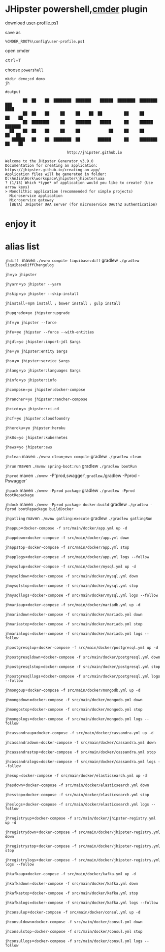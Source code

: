 # JHipster powershell,[cmder](http://cmder.net/) plugin

download [user-profile.ps1](https://github.com/anjia0532/jhipster-cmder-plugin/blob/master/user-profile.ps1) 

save as 

`%CMDER_ROOT%\config\user-profile.ps1`

open cmder

<kbd>ctrl</kbd>+<kbd>T</kbd>

choose `powershell`

```
mkdir demo;cd demo
jh

#output

        ██  ██    ██  ████████  ███████    ██████  ████████  ████████  ███
████
        ██  ██    ██     ██     ██    ██  ██          ██     ██        ██    ██
        ██  ████████     ██     ███████    █████      ██     ██████    ███████
  ██    ██  ██    ██     ██     ██             ██     ██     ██        ██   ██
   ██████   ██    ██  ████████  ██        ██████      ██     ████████  ██    ██

                            http://jhipster.github.io

Welcome to the JHipster Generator v3.9.0
Documentation for creating an application: https://jhipster.github.io/creating-an-app/
Application files will be generated in folder: D:\AnJia\Work\workspace\jhipster\jhipster\uaa
? (1/13) Which *type* of application would you like to create? (Use arrow keys)
> Monolithic application (recommended for simple projects)
  Microservice application
  Microservice gateway
  [BETA] JHipster UAA server (for microservice OAuth2 authentication)
```

# enjoy it

# alias list

`jhdiff `
    maven
        `./mvnw compile liquibase:diff`
    gradlew
        `./gradlew liquibaseDiffChangelog`

`jh`=`yo jhipster`

`jhyarn`=`yo jhipster --yarn`

`jhskip`=`yo jhipster --skip-install`

`jhinstall`=`npm install ; bower install ; gulp install`

`jhupgrade`=`yo jhipster:upgrade`

`jhf`=`yo jhipster --force`

`jhfe`=`yo jhipster --force --with-entities`

`jhjdl`=`yo jhipster:import-jdl $args`

`jhe`=`yo jhipster:entity $args`

`jhs`=`yo jhipster:service $args`

`jhlang`=`yo jhipster:languages $args`

`jhinfo`=`yo jhipster:info`

`jhcompose`=`yo jhipster:docker-compose`

`jhrancher`=`yo jhipster:rancher-compose`

`jhcicd`=`yo jhipster:ci-cd`

`jhcf`=`yo jhipster:cloudfoundry`

`jhheroku`=`yo jhipster:heroku`

`jhk8s`=`yo jhipster:kubernetes`

`jhaws`=`yo jhipster:aws`

`jhclean`
	maven
		 `./mvnw clean;mvn compile`
	gradlew
		`./gradlew clean`
	

`jhrun`
    maven
        `./mvnw spring-boot:run`
    gradlew
        `./gradlew bootRun`

`jhprod`
    maven
        `./mvnw `-P'prod,swagger';`
    gradlew
        `./gradlew -Pprod -Pswagger`

`jhpack`
    maven
        `./mvnw -Pprod package`
    gradlew
        `./gradlew -Pprod bootRepackage`

`jhdock`
    maven
        `./mvnw -Pprod package docker:build`
    gradlew
        `./gradlew -Pprod bootRepackage buildDocker`

`jhgatling`
    maven
        `./mvnw gatling:execute`
    gradlew
        `./gradlew gatlingRun`

`jhappup`=`docker-compose -f src/main/docker/app.yml up -d`

`jhappdown`=`docker-compose -f src/main/docker/app.yml down`

`jhappstop`=`docker-compose -f src/main/docker/app.yml stop`

`jhapplogs`=`docker-compose -f src/main/docker/app.yml logs --follow`

`jhmysqlup`=`docker-compose -f src/main/docker/mysql.yml up -d`

`jhmysqldown`=`docker-compose -f src/main/docker/mysql.yml down`

`jhmysqlstop`=`docker-compose -f src/main/docker/mysql.yml stop`

`jhmysqllogs`=`docker-compose -f src/main/docker/mysql.yml logs --follow`

`jhmariaup`=`docker-compose -f src/main/docker/mariadb.yml up -d`

`jhmariadown`=`docker-compose -f src/main/docker/mariadb.yml down`

`jhmariastop`=`docker-compose -f src/main/docker/mariadb.yml stop`

`jhmarialogs`=`docker-compose -f src/main/docker/mariadb.yml logs --follow`

`jhpostgresqlup`=`docker-compose -f src/main/docker/postgresql.yml up -d`

`jhpostgresqldown`=`docker-compose -f src/main/docker/postgresql.yml down`

`jhpostgresqlstop`=`docker-compose -f src/main/docker/postgresql.yml stop`

`jhpostgresqllogs`=`docker-compose -f src/main/docker/postgresql.yml logs --follow`

`jhmongoup`=`docker-compose -f src/main/docker/mongodb.yml up -d`

`jhmongodown`=`docker-compose -f src/main/docker/mongodb.yml down`

`jhmongostop`=`docker-compose -f src/main/docker/mongodb.yml stop`

`jhmongologs`=`docker-compose -f src/main/docker/mongodb.yml logs --follow`

`jhcassandraup`=`docker-compose -f src/main/docker/cassandra.yml up -d`

`jhcassandradown`=`docker-compose -f src/main/docker/cassandra.yml down`

`jhcassandrastop`=`docker-compose -f src/main/docker/cassandra.yml stop`

`jhcassandralogs`=`docker-compose -f src/main/docker/cassandra.yml logs --follow`

`jhesup`=`docker-compose -f src/main/docker/elasticsearch.yml up -d`

`jhesdown`=`docker-compose -f src/main/docker/elasticsearch.yml down`

`jhesstop`=`docker-compose -f src/main/docker/elasticsearch.yml stop`

`jheslogs`=`docker-compose -f src/main/docker/elasticsearch.yml logs --follow`

`jhregistryup`=`docker-compose -f src/main/docker/jhipster-registry.yml up -d`

`jhregistrydown`=`docker-compose -f src/main/docker/jhipster-registry.yml down`

`jhregistrystop`=`docker-compose -f src/main/docker/jhipster-registry.yml stop`

`jhregistrylogs`=`docker-compose -f src/main/docker/jhipster-registry.yml logs --follow`

`jhkafkaup`=`docker-compose -f src/main/docker/kafka.yml up -d`

`jhkafkadown`=`docker-compose -f src/main/docker/kafka.yml down`

`jhkafkastop`=`docker-compose -f src/main/docker/kafka.yml stop`

`jhkafkalogs`=`docker-compose -f src/main/docker/kafka.yml logs --follow`

`jhconsulup`=`docker-compose -f src/main/docker/consul.yml up -d`

`jhconsuldown`=`docker-compose -f src/main/docker/consul.yml down`

`jhconsulstop`=`docker-compose -f src/main/docker/consul.yml stop`

`jhconsullogs`=`docker-compose -f src/main/docker/consul.yml logs --follow`
